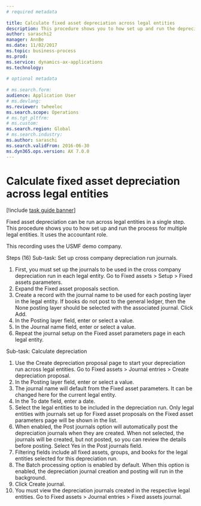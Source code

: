 ```yaml
--- 
# required metadata 
 
title: Calculate fixed asset depreciation across legal entities
description: This procedure shows you to how set up and run the depreciation process for multiple legal entities.
author: saraschi2
manager: AnnBe 
ms.date: 11/02/2017
ms.topic: business-process 
ms.prod:  
ms.service: dynamics-ax-applications 
ms.technology:  
 
# optional metadata 
 
# ms.search.form:   
audience: Application User 
# ms.devlang:  
ms.reviewer: twheeloc
ms.search.scope: Operations 
# ms.tgt_pltfrm:  
# ms.custom:  
ms.search.region: Global
# ms.search.industry: 
ms.author: saraschi
ms.search.validFrom: 2016-06-30 
ms.dyn365.ops.version: AX 7.0.0 
---
```

# Calculate fixed asset depreciation across legal entities

[!include [task guide banner](../../includes/task-guide-banner.md)]

Fixed asset depreciation can be run across legal entities in a single step. This procedure shows you to how set up and run the process for multiple legal entities. It uses the accountant role.  

This recording uses the USMF demo company.


Steps (16)
Sub-task: Set up cross company depreciation run journals. 

1. First, you must set up the journals to be used in the cross company depreciation run in each legal entity. 
Go to Fixed assets > Setup > Fixed assets parameters. 
2. Expand the Fixed asset proposals section. 
3. Create a record with the journal name to be used for each posting layer in the legal entity. If books do not post to the general ledger, then the None posting layer should be selected with the associated journal. 
Click Add. 
4. In the Posting layer field, enter or select a value. 
5. In the Journal name field, enter or select a value. 
6. Repeat the journal setup on the Fixed asset parameters page in each legal entity. 

Sub-task: Calculate depreciation

1. Use the Create depreciation proposal page to start your depreciation run across legal entities. 
Go to Fixed assets > Journal entries > Create depreciation proposal. 
2. In the Posting layer field, enter or select a value. 
3. The journal name will default from the Fixed asset parameters. It can be changed here for the current legal entity. 
4. In the To date field, enter a date. 
5. Select the legal entities to be included in the depreciation run. 
Only legal entities with journals set up for Fixed asset proposals on the Fixed asset parameters page will be shown in the list. 
6. When enabled, the Post journals option will automatically post the depreciation journals when they are created. When not selected, the journals will be created, but not posted, so you can review the details before posting. 
Select Yes in the Post journals field. 
7. Filtering fields include all fixed assets, groups, and books for the legal entities selected for this depreciation run. 
8. The Batch processing option is enabled by default. When this option is enabled, the depreciation journal creation and posting will run in the background. 
9. Click Create journal. 
10. You must view the depreciation journals created in the respective legal entities. 
Go to Fixed assets > Journal entries > Fixed assets journal.
